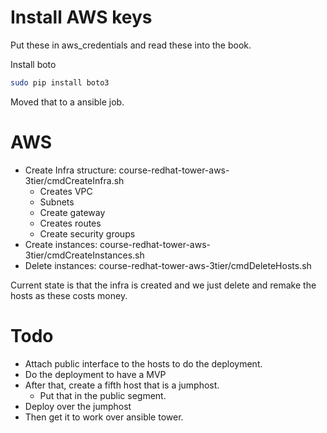 # Install AWS keys
Put these in aws_credentials and read these into the book. 

Install boto
```bash
sudo pip install boto3

```
Moved that to a ansible job. 

# AWS 
* Create Infra structure: course-redhat-tower-aws-3tier/cmdCreateInfra.sh
  * Creates VPC 
  * Subnets
  * Create gateway
  * Creates routes
  * Create security groups
* Create instances: course-redhat-tower-aws-3tier/cmdCreateInstances.sh
* Delete instances: course-redhat-tower-aws-3tier/cmdDeleteHosts.sh

Current state is that the infra is created and we just delete and remake the hosts as these costs money.

# Todo
* Attach public interface to the hosts to do the deployment.
* Do the deployment to have a MVP 
* After that, create a fifth host that is a jumphost. 
  * Put that in the public segment.
* Deploy over the jumphost
* Then get it to work over ansible tower. 